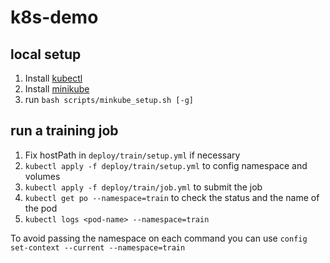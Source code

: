 # k8s-demo

## local setup

1. Install [kubectl](https://kubernetes.io/docs/tasks/tools/)
1. Install [minikube](https://minikube.sigs.k8s.io/docs/start/)
1. run `bash scripts/minkube_setup.sh [-g]`

## run a training job

1. Fix hostPath in `deploy/train/setup.yml` if necessary
1. `kubectl apply -f deploy/train/setup.yml` to config namespace and volumes
1. `kubectl apply -f deploy/train/job.yml` to submit the job
1. `kubectl get po --namespace=train` to check the status and the name of the pod
1. `kubectl logs <pod-name> --namespace=train`

To avoid passing the namespace on each command you can use `config set-context --current --namespace=train`